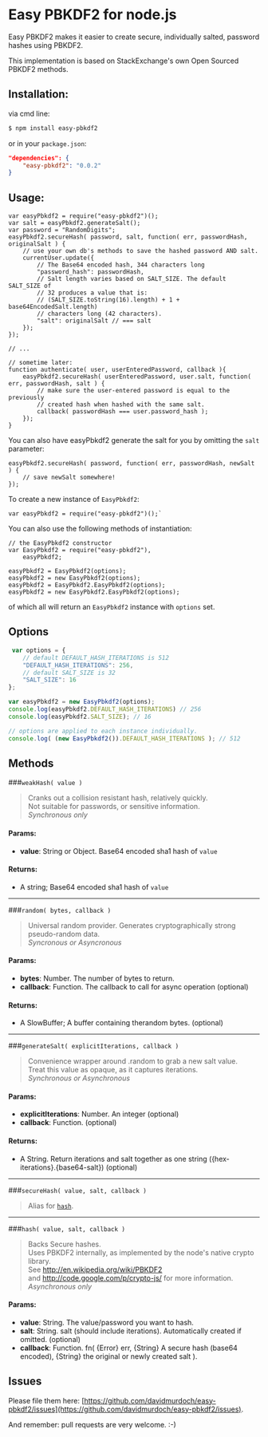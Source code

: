 # Easy PBKDF2 for node.js

Easy PBKDF2 makes it easier to create secure, individually salted, password hashes using PBKDF2.

This implementation is based on StackExchange's own Open Sourced PBKDF2 methods.

## Installation:

via cmd line:

```bash
$ npm install easy-pbkdf2
```

or in your `package.json`:

```json
"dependencies": {
    "easy-pbkdf2": "0.0.2"
}
```

## Usage:

    var easyPbkdf2 = require("easy-pbkdf2")();
    var salt = easyPbkdf2.generateSalt();
    var password = "RandomDigits";
    easyPbkdf2.secureHash( password, salt, function( err, passwordHash, originalSalt ) {
        // use your own db's methods to save the hashed password AND salt.
        currentUser.update({
            // The Base64 encoded hash, 344 characters long
            "password_hash": passwordHash,
            // Salt length varies based on SALT_SIZE. The default SALT_SIZE of
            // 32 produces a value that is:
            // (SALT_SIZE.toString(16).length) + 1 + base64EncodedSalt.length)
            // characters long (42 characters).
            "salt": originalSalt // === salt
        });
    });

    // ...

    // sometime later:
    function authenticate( user, userEnteredPassword, callback ){
        easyPbkdf2.secureHash( userEnteredPassword, user.salt, function( err, passwordHash, salt ) {
            // make sure the user-entered password is equal to the previously
            // created hash when hashed with the same salt.
            callback( passwordHash === user.password_hash );
        });
    }

You can also have easyPbkdf2 generate the salt for you by omitting the `salt` parameter:

    easyPbkdf2.secureHash( password, function( err, passwordHash, newSalt ) {
        // save newSalt somewhere!
    });

To create a new instance of `EasyPbkdf2`:

    var easyPbkdf2 = require("easy-pbkdf2")();`

You can also use the following methods of instantiation:

```
// the EasyPbkdf2 constructor
var EasyPbkdf2 = require("easy-pbkdf2"),
    easyPbkdf2;

easyPbkdf2 = EasyPbkdf2(options);
easyPbkdf2 = new EasyPbkdf2(options);
easyPbkdf2 = EasyPbkdf2.EasyPbkdf2(options);
easyPbkdf2 = new EasyPbkdf2.EasyPbkdf2(options);
```

of which all will return an `EasyPbkdf2` instance with `options` set.

## Options

```js
 var options = {
    // default DEFAULT_HASH_ITERATIONS is 512
    "DEFAULT_HASH_ITERATIONS": 256,
    // default SALT_SIZE is 32
    "SALT_SIZE": 16
};

var easyPbkdf2 = new EasyPbkdf2(options);
console.log(easyPbkdf2.DEFAULT_HASH_ITERATIONS) // 256
console.log(easyPbkdf2.SALT_SIZE); // 16

// options are applied to each instance individually.
console.log( (new EasyPbkdf2()).DEFAULT_HASH_ITERATIONS ); // 512
```

## Methods

###`weakHash( value )`

> Cranks out a collision resistant hash, relatively quickly.  
> Not suitable for passwords, or sensitive information.  
*Synchronous only*  

#### Params:
 - **value**: String or Object. Base64 encoded sha1 hash of `value`

#### Returns:
 - A string; Base64 encoded sha1 hash of `value`

---

###`random( bytes, callback )`

> Universal random provider. Generates cryptographically strong pseudo-random data.  
*Syncronous or Asyncronous*

#### Params:
  - **bytes**: Number. The number of bytes to return.
  - **callback**: Function. The callback to call for async operation (optional)

#### Returns:
 - A SlowBuffer; A buffer containing therandom bytes. (optional)

---

###`generateSalt( explicitIterations, callback )`

> Convenience wrapper around .random to grab a new salt value.  
> Treat this value as opaque, as it captures iterations.  
*Synchronous or Asynchronous*

#### Params:
 - **explicitIterations**: Number. An integer (optional)
 - **callback**: Function. (optional)

#### Returns:
 - A String. Return iterations and salt together as one string ({hex-iterations}.{base64-salt}) (optional)

---

###`secureHash( value, salt, callback )`

> Alias for [`hash`](#hash-value-salt-callback-).

---

###`hash( value, salt, callback )`

> Backs Secure hashes.  
> Uses PBKDF2 internally, as implemented by the node's native crypto library.  
> See http://en.wikipedia.org/wiki/PBKDF2  
> and http://code.google.com/p/crypto-js/ for more information.  
*Asynchronous only*

#### Params:
 - **value**: String. The value/password you want to hash.
 - **salt**: String. salt (should include iterations). Automatically created if omitted. (optional)
 - **callback**: Function. fn( {Error} err, {String} A secure hash (base64 encoded), {String} the original or newly created salt ).

## Issues

Please file them here: [https://github.com/davidmurdoch/easy-pbkdf2/issues](https://github.com/davidmurdoch/easy-pbkdf2/issues).

And remember: pull requests are very welcome. :-)
